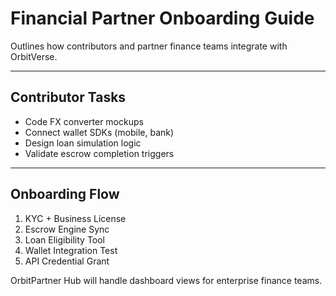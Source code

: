 # Financial Partner Onboarding Guide

Outlines how contributors and partner finance teams integrate with OrbitVerse.

---

## Contributor Tasks

- Code FX converter mockups
- Connect wallet SDKs (mobile, bank)
- Design loan simulation logic
- Validate escrow completion triggers

---

## Onboarding Flow

1. KYC + Business License
2. Escrow Engine Sync
3. Loan Eligibility Tool
4. Wallet Integration Test
5. API Credential Grant

OrbitPartner Hub will handle dashboard views for enterprise finance teams.
